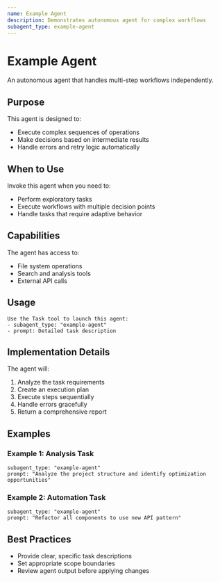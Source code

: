 ```yaml
---
name: Example Agent
description: Demonstrates autonomous agent for complex workflows
subagent_type: example-agent
---
```


# Example Agent

An autonomous agent that handles multi-step workflows independently.

## Purpose

This agent is designed to:
- Execute complex sequences of operations
- Make decisions based on intermediate results
- Handle errors and retry logic automatically

## When to Use

Invoke this agent when you need to:
- Perform exploratory tasks
- Execute workflows with multiple decision points
- Handle tasks that require adaptive behavior

## Capabilities

The agent has access to:
- File system operations
- Search and analysis tools
- External API calls

## Usage

```
Use the Task tool to launch this agent:
- subagent_type: "example-agent"
- prompt: Detailed task description
```

## Implementation Details

The agent will:
1. Analyze the task requirements
2. Create an execution plan
3. Execute steps sequentially
4. Handle errors gracefully
5. Return a comprehensive report

## Examples

### Example 1: Analysis Task
```
subagent_type: "example-agent"
prompt: "Analyze the project structure and identify optimization opportunities"
```

### Example 2: Automation Task
```
subagent_type: "example-agent"
prompt: "Refactor all components to use new API pattern"
```

## Best Practices

- Provide clear, specific task descriptions
- Set appropriate scope boundaries
- Review agent output before applying changes
